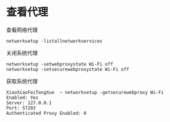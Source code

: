 # 查看代理

查看网络代理

```shell
networksetup -listallnetworkservices
```

关闭系统代理

```shell
networksetup -setwebproxystate Wi-Fi off
networksetup -setsecurewebproxystate Wi-Fi off
```

获取系统代理

```shell
XiaoXiaoFeiTongXue  ~ networksetup -getsecurewebproxy Wi-Fi
Enabled: Yes
Server: 127.0.0.1
Port: 57203
Authenticated Proxy Enabled: 0
```
